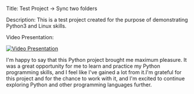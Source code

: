 Title: Test Project -> Sync two folders

Description: This is a test project created for the purpose of demonstrating Python3 and Linux skills. 

Video Presentation:

[![Video Presentation](https://img.youtube.com/vi/vMMLZ8IQyXQ/0.jpg)](https://www.youtube.com/watch?v=vMMLZ8IQyXQ "QA Test Task")

I'm happy to say that this Python project brought me maximum pleasure. It was a great opportunity for me to learn and practice my Python programming skills, and I feel like I've gained a lot from it.I'm grateful for this project and for the chance to work with it, and I'm excited to continue exploring Python and other programming languages further.
